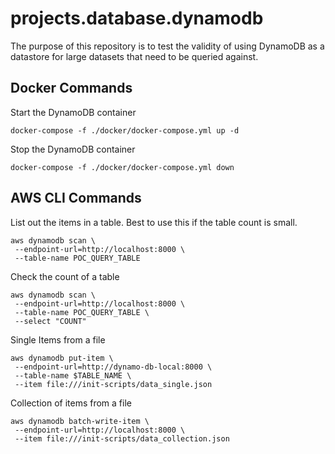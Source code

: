 # projects.database.dynamodb

The purpose of this repository is to test the validity of using DynamoDB as a datastore for large datasets that need to be queried against.

## Docker Commands

Start the DynamoDB container

```
docker-compose -f ./docker/docker-compose.yml up -d
```

Stop the DynamoDB container

```
docker-compose -f ./docker/docker-compose.yml down
```

## AWS CLI Commands

List out the items in a table. Best to use this if the table count is small.

```
aws dynamodb scan \
 --endpoint-url=http://localhost:8000 \
 --table-name POC_QUERY_TABLE

```

Check the count of a table

```
aws dynamodb scan \
 --endpoint-url=http://localhost:8000 \
 --table-name POC_QUERY_TABLE \
 --select "COUNT"
```

Single Items from a file

```
aws dynamodb put-item \
 --endpoint-url=http://dynamo-db-local:8000 \
 --table-name $TABLE_NAME \
 --item file:///init-scripts/data_single.json
```

Collection of items from a file

```
aws dynamodb batch-write-item \
 --endpoint-url=http://localhost:8000 \
 --item file:///init-scripts/data_collection.json
```

